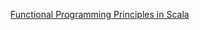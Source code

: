 [Functional Programming Principles in Scala](https://www.coursera.org/learn/scala-functional-programming?specialization=scala)